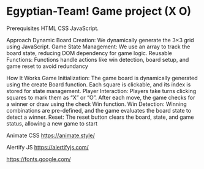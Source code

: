 # Egyptian-Team! Game project (X O)

Prerequisites 
HTML
CSS 
JavaScript.

Approach
Dynamic Board Creation: We dynamically generate the 3×3 grid using JavaScript.
Game State Management: We use an array to track the board state, reducing DOM dependency for game logic.
Reusable Functions: Functions handle actions like win detection, board setup, and game reset to avoid redundancy

How It Works
Game Initialization: The game board is dynamically generated using the create Board function. Each square is clickable, and its index is stored for state management.
Player Interaction: Players take turns clicking squares to mark them as “X” or “O”. After each move, the game checks for a winner or draw using the check Win function.
Win Detection: Winning combinations are pre-defined, and the game evaluates the board state to detect a winner. 
Reset: The reset button clears the board, state, and game status, allowing a new game to start



Animate CSS
https://animate.style/

Alertify JS
https://alertifyjs.com/

https://fonts.google.com/

